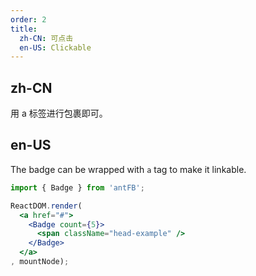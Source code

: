 ```yaml
---
order: 2
title:
  zh-CN: 可点击
  en-US: Clickable
---
```


## zh-CN

用 a 标签进行包裹即可。

## en-US

The badge can be wrapped with `a` tag to make it linkable.

````jsx
import { Badge } from 'antFB';

ReactDOM.render(
  <a href="#">
    <Badge count={5}>
      <span className="head-example" />
    </Badge>
  </a>
, mountNode);
````
